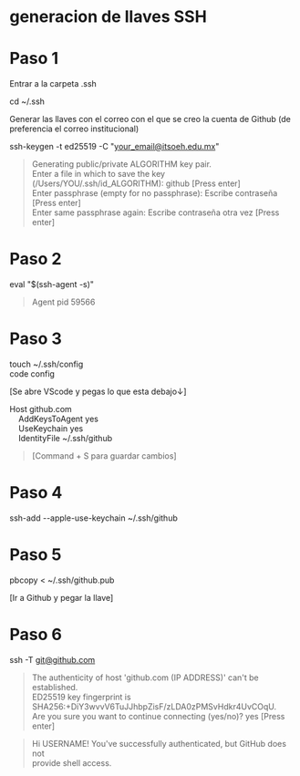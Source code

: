 # generacion de llaves SSH

# Paso 1

Entrar a la carpeta .ssh

cd ~/.ssh

Generar las llaves con el correo con el que se creo la cuenta de Github (de preferencia el correo institucional)

ssh-keygen -t ed25519 -C "your_email@itsoeh.edu.mx"

> Generating public/private ALGORITHM key pair.  
> Enter a file in which to save the key (/Users/YOU/.ssh/id_ALGORITHM): github [Press enter]  
> Enter passphrase (empty for no passphrase): Escribe contraseña [Press enter]  
> Enter same passphrase again: Escribe contraseña otra vez [Press enter]  

# Paso 2

eval "$(ssh-agent -s)"
> Agent pid 59566

# Paso 3

touch ~/.ssh/config  
code config

[Se abre VScode y pegas lo que esta debajo↓]

Host github.com  
&nbsp;&nbsp;&nbsp;&nbsp;AddKeysToAgent yes  
&nbsp;&nbsp;&nbsp;&nbsp;UseKeychain yes  
&nbsp;&nbsp;&nbsp;&nbsp;IdentityFile ~/.ssh/github  

> [Command + S para guardar cambios] 

# Paso 4

ssh-add --apple-use-keychain ~/.ssh/github

# Paso 5 

pbcopy < ~/.ssh/github.pub

[Ir a Github y pegar la llave]

# Paso 6

ssh -T git@github.com

> The authenticity of host 'github.com (IP ADDRESS)' can't be established.  
> ED25519 key fingerprint is SHA256:+DiY3wvvV6TuJJhbpZisF/zLDA0zPMSvHdkr4UvCOqU.  
> Are you sure you want to continue connecting (yes/no)? yes [Press enter]

> Hi USERNAME! You've successfully authenticated, but GitHub does not  
> provide shell access.



